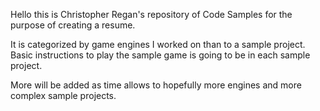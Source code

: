 Hello this is Christopher Regan's repository of Code Samples for the purpose of creating a resume.

It is categorized by game engines I worked on than to a sample project. Basic instructions to play the sample game is going to be in each sample project.

More will be added as time allows to hopefully more engines and more complex sample projects.
